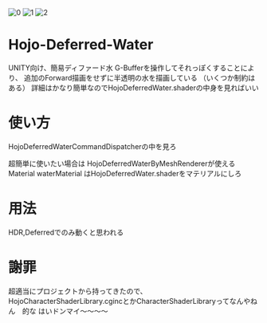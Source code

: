 
<img src="https://blog-imgs-112.fc2.com/h/o/j/hojogames/2017y10m28d_185331276.png" alt="0" title="0">
<img src="https://blog-imgs-112.fc2.com/h/o/j/hojogames/2017y10m28d_185333159.png" alt="1" title="1">
<img src="https://blog-imgs-112.fc2.com/h/o/j/hojogames/2017y10m28d_185334576.png" alt="2" title="2">

# Hojo-Deferred-Water
UNITY向け、簡易ディファード水
G-Bufferを操作してそれっぽくすることにより、
追加のForward描画をせずに半透明の水を描画している
（いくつか制約はある）
詳細はかなり簡単なのでHojoDeferredWater.shaderの中身を見ればいい

# 使い方
HojoDeferredWaterCommandDispatcherの中を見ろ

超簡単に使いたい場合は
HojoDeferredWaterByMeshRendererが使える
Material waterMaterial
はHojoDeferredWater.shaderをマテリアルにしろ

# 用法
HDR,Deferredでのみ動くと思われる

# 謝罪
超適当にプロジェクトから持ってきたので、
HojoCharacterShaderLibrary.cgincとかCharacterShaderLibraryってなんやねん　的な
はいドンマイ～～～～
